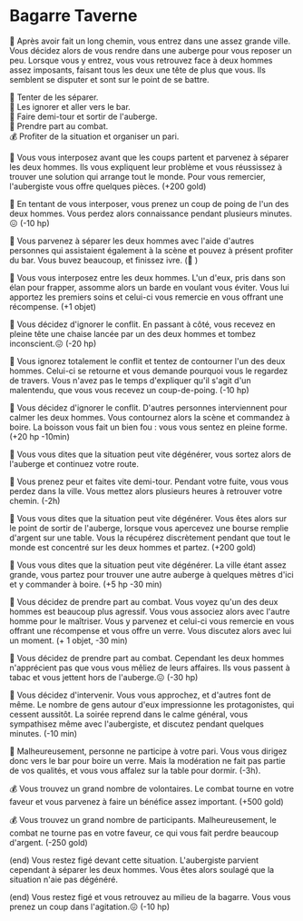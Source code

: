 # Bagarre Taverne

🤜 Après avoir fait un long chemin, vous entrez dans une assez grande ville. Vous décidez alors de vous rendre dans une auberge pour vous reposer un peu. Lorsque vous y entrez, vous vous retrouvez face à deux hommes assez imposants, faisant tous les deux une tête de plus que vous. Ils semblent se disputer et sont sur le point de se battre.

🙌 Tenter de les séparer.  
🍺 Les ignorer et aller vers le bar.  
🚶 Faire demi-tour et sortir de l'auberge.  
👊 Prendre part au combat.  
💰 Profiter de la situation et organiser un pari.  


🙌 Vous vous interposez avant que les coups partent et parvenez à séparer les deux hommes. Ils vous expliquent leur problème et vous réussissez à trouver une solution qui arrange tout le monde. Pour vous remercier, l'aubergiste vous offre quelques pièces. (+200 gold)  

🙌 En tentant de vous interposer, vous prenez un coup de poing de l'un des deux hommes. Vous perdez alors connaissance pendant plusieurs minutes.😖 (-10 hp)  

🙌 Vous parvenez à séparer les deux hommes avec l'aide d'autres personnes qui assistaient également à la scène et pouvez à présent profiter du bar. Vous buvez beaucoup, et finissez ivre. (🤪 )  

🙌 Vous vous interposez entre les deux hommes. L'un d'eux, pris dans son élan pour frapper, assomme alors un barde en voulant vous éviter. Vous lui apportez les premiers soins et celui-ci vous remercie en vous offrant une récompense. (+1 objet)  


🍺 Vous décidez d'ignorer le conflit. En passant à côté, vous recevez en pleine tête une chaise lancée par un des deux hommes et tombez inconscient.😖 (-20 hp)  

🍺 Vous ignorez totalement le conflit et tentez de contourner l'un des deux hommes. Celui-ci se retourne et vous demande pourquoi vous le regardez de travers. Vous n'avez pas le temps d'expliquer qu'il s'agit d'un malentendu, que vous vous recevez un coup-de-poing. (-10 hp)  

🍺 Vous décidez d'ignorer le conflit. D'autres personnes interviennent pour calmer les deux hommes. Vous contournez alors la scène et commandez à boire. La boisson vous fait un bien fou : vous vous sentez en pleine forme. (+20 hp -10min)  

🚶 Vous vous dites que la situation peut vite dégénérer, vous sortez alors de l'auberge et continuez votre route.  

🚶 Vous prenez peur et faites vite demi-tour. Pendant votre fuite, vous vous perdez dans la ville. Vous mettez alors plusieurs heures à retrouver votre chemin. (-2h)  

🚶 Vous vous dites que la situation peut vite dégénérer. Vous êtes alors sur le point de sortir de l'auberge, lorsque vous apercevez une bourse remplie d'argent sur une table. Vous la récupérez discrètement pendant que tout le monde est concentré sur les deux hommes et partez. (+200 gold) 

🚶 Vous vous dites que la situation peut vite dégénérer. La ville étant assez grande, vous partez pour trouver une autre auberge à quelques mètres d'ici et y commander à boire. (+5 hp -30 min)  

👊 Vous décidez de prendre part au combat. Vous voyez qu'un des deux hommes est beaucoup plus agressif. Vous vous associez alors avec l'autre homme pour le maîtriser. Vous y parvenez et celui-ci vous remercie en vous offrant une récompense et vous offre un verre. Vous discutez alors avec lui un moment. (+ 1 objet, -30 min)  

👊 Vous décidez de prendre part au combat. Cependant les deux hommes n'apprécient pas que vous vous mêliez de leurs affaires. Ils vous passent à tabac et vous jettent hors de l'auberge.😖 (-30 hp)  

👊 Vous décidez d'intervenir. Vous vous approchez, et d'autres font de même. Le nombre de gens autour d'eux impressionne les protagonistes, qui cessent aussitôt. La soirée reprend dans le calme général, vous sympathisez même avec l'aubergiste, et discutez pendant quelques minutes. (-10 min)  

👊 Malheureusement, personne ne participe à votre pari. Vous vous dirigez donc vers le bar pour boire un verre. Mais la modération ne fait pas partie de vos qualités, et vous vous affalez sur la table pour dormir. (-3h).  


💰 Vous trouvez un grand nombre de volontaires. Le combat tourne en votre faveur et vous parvenez à faire un bénéfice assez important. (+500 gold)  

💰 Vous trouvez un grand nombre de participants. Malheureusement, le combat ne tourne pas en votre faveur, ce qui vous fait perdre beaucoup d'argent. (-250 gold) 


(end) Vous restez figé devant cette situation. L'aubergiste parvient cependant à séparer les deux hommes. Vous êtes alors soulagé que la situation n'aie pas dégénéré. 

(end) Vous restez figé et vous retrouvez au milieu de la bagarre. Vous vous prenez un coup dans l'agitation.😖 (-10 hp)
